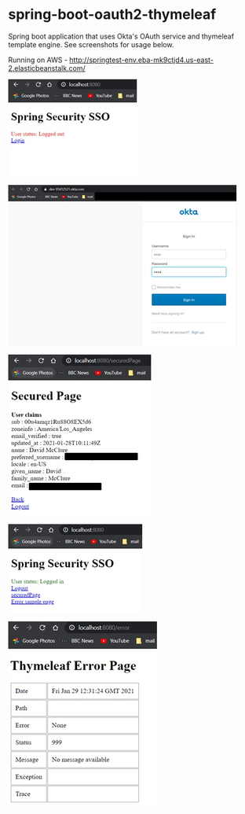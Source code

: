 # spring-boot-oauth2-thymeleaf
Spring boot application that uses Okta's OAuth service and thymeleaf template engine. See screenshots for usage below.

Running on AWS - http://springtest-env.eba-mk9ctjd4.us-east-2.elasticbeanstalk.com/

![alt text](https://github.com/dmcclure887/spring-boot-oauth2-thymeleaf/blob/main/screenshots/screenshot1.jpg?raw=true)

![alt text](https://github.com/dmcclure887/spring-boot-oauth2-thymeleaf/blob/main/screenshots/screenshot2.jpg?raw=true)

![alt text](https://github.com/dmcclure887/spring-boot-oauth2-thymeleaf/blob/main/screenshots/screenshot3.jpg?raw=true)

![alt text](https://github.com/dmcclure887/spring-boot-oauth2-thymeleaf/blob/main/screenshots/screenshot4.jpg?raw=true)

![alt text](https://github.com/dmcclure887/spring-boot-oauth2-thymeleaf/blob/main/screenshots/screenshot5.jpg?raw=true)

